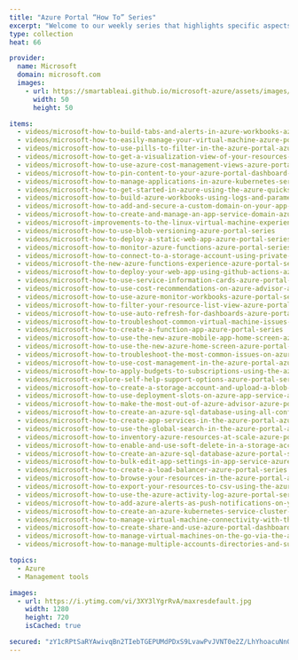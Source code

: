 ```yaml
---
title: "Azure Portal “How To” Series"
excerpt: "Welcome to our weekly series that highlights specific aspects of the Azure portal so you can be more efficient and productive while deploying your cloud workloads from the portal."
type: collection
heat: 66

provider:
  name: Microsoft
  domain: microsoft.com
  images:
    - url: https://smartableai.github.io/microsoft-azure/assets/images/organizations/microsoft.com-50x50.jpg
      width: 50
      height: 50

items:
  - videos/microsoft-how-to-build-tabs-and-alerts-in-azure-workbooks-azure-portal-series
  - videos/microsoft-how-to-easily-manage-your-virtual-machine-azure-portal-series
  - videos/microsoft-how-to-use-pills-to-filter-in-the-azure-portal-azure-portal-series
  - videos/microsoft-how-to-get-a-visualization-view-of-your-resources-azure-portal-series
  - videos/microsoft-how-to-use-azure-cost-management-views-azure-portal-series
  - videos/microsoft-how-to-pin-content-to-your-azure-portal-dashboard-azure-portal-series
  - videos/microsoft-how-to-manage-applications-in-azure-kubernetes-service-azure-portal-series
  - videos/microsoft-how-to-get-started-in-azure-using-the-azure-quickstart-center-azure-portal-series
  - videos/microsoft-how-to-build-azure-workbooks-using-logs-and-parameters-azure-portal-series
  - videos/microsoft-how-to-add-and-secure-a-custom-domain-on-your-app-service-web-app-azure-portal-series
  - videos/microsoft-how-to-create-and-manage-an-app-service-domain-azure-portal-series
  - videos/microsoft-improvements-to-the-linux-virtual-machine-experience-azure-portal-series
  - videos/microsoft-how-to-use-blob-versioning-azure-portal-series
  - videos/microsoft-how-to-deploy-a-static-web-app-azure-portal-series
  - videos/microsoft-how-to-monitor-azure-functions-azure-portal-series
  - videos/microsoft-how-to-connect-to-a-storage-account-using-private-link-azure-portal-series
  - videos/microsoft-the-new-azure-functions-experience-azure-portal-series
  - videos/microsoft-how-to-deploy-your-web-app-using-github-actions-azure-portal-series
  - videos/microsoft-how-to-use-service-information-cards-azure-portal-series
  - videos/microsoft-how-to-use-cost-recommendations-on-azure-advisor-azure-portal-series
  - videos/microsoft-how-to-use-azure-monitor-workbooks-azure-portal-series
  - videos/microsoft-how-to-filter-your-resource-list-view-azure-portal-series
  - videos/microsoft-how-to-use-auto-refresh-for-dashboards-azure-portal-series
  - videos/microsoft-how-to-troubleshoot-common-virtual-machine-issues-azure-portal-series
  - videos/microsoft-how-to-create-a-function-app-azure-portal-series
  - videos/microsoft-how-to-use-the-new-azure-mobile-app-home-screen-azure-portal-series
  - videos/microsoft-how-to-use-the-new-azure-home-screen-azure-portal-series
  - videos/microsoft-how-to-troubleshoot-the-most-common-issues-on-azure-resources-azure-portal-series
  - videos/microsoft-how-to-use-cost-management-in-the-azure-portal-azure-portal-series
  - videos/microsoft-how-to-apply-budgets-to-subscriptions-using-the-azure-portal-azure-portal-series
  - videos/microsoft-explore-self-help-support-options-azure-portal-series
  - videos/microsoft-how-to-create-a-storage-account-and-upload-a-blob-azure-portal-series
  - videos/microsoft-how-to-use-deployment-slots-on-azure-app-service-azure-portal-series
  - videos/microsoft-how-to-make-the-most-out-of-azure-advisor-azure-portal-series
  - videos/microsoft-how-to-create-an-azure-sql-database-using-all-configuration-options-azure-portal-series
  - videos/microsoft-how-to-create-app-services-in-the-azure-portal-azure-portal-series
  - videos/microsoft-how-to-use-the-global-search-in-the-azure-portal-azure-portal-series
  - videos/microsoft-how-to-inventory-azure-resources-at-scale-azure-portal-series
  - videos/microsoft-how-to-enable-and-use-soft-delete-in-a-storage-account-azure-portal-series
  - videos/microsoft-how-to-create-an-azure-sql-database-azure-portal-series
  - videos/microsoft-how-to-bulk-edit-app-settings-in-app-service-azure-portal-series
  - videos/microsoft-how-to-create-a-load-balancer-azure-portal-series
  - videos/microsoft-how-to-browse-your-resources-in-the-azure-portal-azure-portal-series
  - videos/microsoft-how-to-export-your-resources-to-csv-using-the-azure-portal-azure-portal-series
  - videos/microsoft-how-to-use-the-azure-activity-log-azure-portal-series
  - videos/microsoft-how-to-add-azure-alerts-as-push-notifications-on-your-phone-azure-portal-series
  - videos/microsoft-how-to-create-an-azure-kubernetes-service-cluster-in-the-azure-portal-azure-portal-series
  - videos/microsoft-how-to-manage-virtual-machine-connectivity-with-the-azure-portal-azure-portal-series
  - videos/microsoft-how-to-create-share-and-use-azure-portal-dashboards-azure-portal-series
  - videos/microsoft-how-to-manage-virtual-machines-on-the-go-via-the-azure-mobile-app-azure-portal-series
  - videos/microsoft-how-to-manage-multiple-accounts-directories-and-subscriptions-in-azure-azure-portal-series

topics:
  - Azure
  - Management tools

images:
  - url: https://i.ytimg.com/vi/3XY3lYgrRvA/maxresdefault.jpg
    width: 1280
    height: 720
    isCached: true

secured: "zY1cRPtSaRYAwivqBn2TIebTGEPUMdPDxS9LvawPvJVNT0e2Z/LhYhoacuNnOuW2Z5hMs70fRNiGHaEZ2LSSSHCgceD2QvRTCgZ5gDl/iMbWdyitjbWwxuu79WT3q+/G8GqhK5HvHbaWA0NXN4wsINOtPRBpKrcV+xhK4tck72h1ryIJKbdzAfF0K5q/9tFGvJegWh5kW9P02wnbmjysiOYdUot7Vm71F8LGhlfxmaqxA5cmqQ7ViHFgEvEDUfSwBpBjlNbXaCXv8mvmBu6DtnZ2LfStb/5rwnrXNmLqHwYTXVZBiQpP6qbap757NPVZCUzbe/bHPqWcga7pLz64+FfDYTQCIKGcA8WVeiQBdbY=;EteKzydiqCHUZnc86yW7qA=="
---
```



